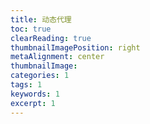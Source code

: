 ```yaml
---
title: 动态代理
toc: true
clearReading: true
thumbnailImagePosition: right
metaAlignment: center
thumbnailImage:
categories: 1
tags: 1
keywords: 1
excerpt: 1
---
```

